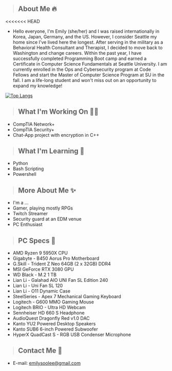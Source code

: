 

>## **About Me** 🔥 
<<<<<<< HEAD
- Hello everyone, I'm Emily (she/her) and I was raised internationally in Korea, Japan, Germany, and the US. However, I consider Seattle my home since I've lived here the longest. After serving in the military as a Behavioral Health Consultant and Therapist, I decided to move back to Washington and change careers. Within the past year, I have successfully completed Programming Boot camp and earned a Certificate in Computer Science Fundamentals at Seattle University. I am currently enrolled in the Ops and Cybersecurity program at Code Fellows and start the Master of Computer Science Program at SU in the fall. I am a life-long student and won't miss out on an opportunity to   expand my knowledge! 

[![Top Langs](https://github-readme-stats.vercel.app/api/top-langs/?username=emily-bytes&layout=compact&theme=radical&hide=C)](https://github.com/emily-bytes/github-readme-stats)

>## **What I'm Working On** 🧑‍💻
- CompTIA Network+
- CompTIA Security+
- Chat-App project with encryption in C++ 

>## **What I'm Learning** 📖
- Python 
- Bash Scripting
- Powershell 

>## **More About Me** ✨
- I'm a ...
- Gamer, playing mostly RPGs
- Twitch Streamer 
- Security guard at an EDM venue
- PC Enthusiast 
  
>## **PC Specs** 💖
- AMD Ryzen 9 5950X CPU
- Gigabyte - B450 Aorus Pro Motherboard
- G.Skill - Trident Z Neo 64GB (2 x 32GB) DDR4
- MSI GeForce RTX 3080 GPU
- WD Black - M.2 1 TB
- Lian Li - Galahad AIO UNI Fan SL Edition 240
- Lian Li - Uni Fan SL 120
- Lian Li - O11 Dynamic Case 
- SteelSeries - Apex 7 Mechanical Gaming Keyboard
- Logitech - G600 MMO Gaming Mouse 
- Logitech BRIO - Ultra HD Webcam 
- Sennheiser HD 660 S Headphone
- AudioQuest Dragonfly Red v1.0 DAC
- Kanto YU2 Powered Desktop Speakers 
- Kanto SUB6 6-inch Powered Subwoofer
- HyperX QuadCast S - RGB USB Condenser Microphone 

>## **Contact Me** 📧 
- E-mail: emilysoolee@gmail.com




